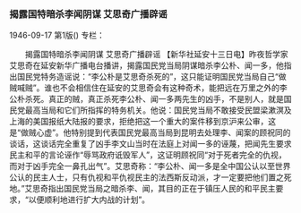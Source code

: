 ### 揭露国特暗杀李闻阴谋  艾思奇广播辟谣

1946-09-17
第1版()
专栏：

　　揭露国特暗杀李闻阴谋
    艾思奇广播辟谣
    【新华社延安十三日电】昨夜哲学家艾思奇在延安新华广播电台播讲，揭露国民党当局阴谋暗杀李公朴、闻一多，他指出国民党特务造谣说：“李公朴是艾思奇杀死的”，这只能证明国民党当局自己“做贼喊贼”。谁也不会相信住在延安的艾思奇会有这种奇术，能把远在万里之外的李公朴杀死。真正的贼，真正杀死李公朴、闻一多两先生的凶手，不是别人，就是国民党最高当局和它们所指挥的特务机关。他说：国民党当局不敢接受民盟梁漱溟及上海的美国报纸大陆报的要求，拒绝把这一个重大的案件移到京沪来公审，这是“做贼心虚”。他特别提到代表国民党最高当局到昆明去处理李、闻案的顾祝同的谈话，这谈话完全重复了凶手李文山当时在法庭上对闻一多的诬蔑，把闻先生要求民主和平的言论诬作“辱骂政府诋毁军人”，这证明顾祝同“对于死者完全的仇视，而对于凶手完全一鼻孔出气”。艾思奇称：“李公朴、闻一多是全中国公认以至世界公认的民主人士，只有仇视和平仇视民主的法西斯反动派，才一定要把他们置之死地。”艾思奇指出国民党当局之暗杀李、闻，其目的正在于镇压人民的和平民主要求，“以便顺利地进行扩大内战的计划”。
